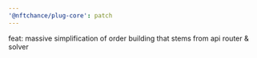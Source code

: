 ```yaml
---
'@nftchance/plug-core': patch
---
```


feat: massive simplification of order building that stems from api router & solver
